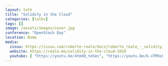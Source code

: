 ```yaml
---
layout: talk
title: "Solidity in the Cloud"
categories: [talks]
tags: []
image: /assets/images/cover.jpg
conference: "OpenStack Day"
location: Rome
media:
  issuu: https://issuu.com/roberto-reale/docs/roberto_reale_-_solidity_in_the_clo
  website: https://reale.me/solidity-in-the-cloud-2018
  youtube: [ "https://youtu.be/4tmXQ_teSes", "https://youtu.be/b-xTMXsF1eA" ] 
---
```

